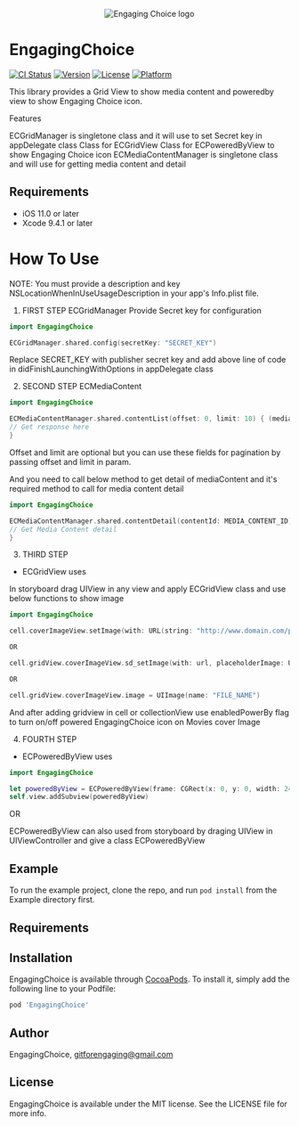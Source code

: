 <p align="center" >
<img src="https://engagingchoice-qa.kiwireader.com/static/img/logo%402x.png" title="Engaging Choice logo" float=left>
</p>


# EngagingChoice

[![CI Status](https://img.shields.io/travis/gitforengaging@gmail.com/EngagingChoice.svg?style=flat)](https://travis-ci.org/gitforengaging@gmail.com/EngagingChoice)
[![Version](https://img.shields.io/cocoapods/v/EngagingChoice.svg?style=flat)](https://cocoapods.org/pods/EngagingChoice)
[![License](https://img.shields.io/cocoapods/l/EngagingChoice.svg?style=flat)](https://cocoapods.org/pods/EngagingChoice)
[![Platform](https://img.shields.io/cocoapods/p/EngagingChoice.svg?style=flat)](https://cocoapods.org/pods/EngagingChoice)

This library provides a Grid View to show media content and poweredby view to show Engaging Choice icon.

Features

ECGridManager is singletone class and it will use to set Secret key in appDelegate class
Class for ECGridView
Class for ECPoweredByView to show Engaging Choice icon
ECMediaContentManager is singletone class and will use for getting media content and  detail

## Requirements

- iOS 11.0 or later
- Xcode 9.4.1 or later

# How To Use

NOTE: You must provide a description and key NSLocationWhenInUseUsageDescription in your app's Info.plist file.

1. FIRST STEP
ECGridManager
Provide Secret key for configuration
```swift
import EngagingChoice

ECGridManager.shared.config(secretKey: "SECRET_KEY") 
```
Replace SECRET_KEY with  publisher secret key and add above line of code in didFinishLaunchingWithOptions in appDelegate class

2. SECOND STEP
ECMediaContent
```swift
import EngagingChoice

ECMediaContentManager.shared.contentList(offset: 0, limit: 10) { (mediaContent) in
// Get response here
}
```
Offset and limit are optional but you can use these fields for pagination by passing offset and limit in param.

And you need to call below method to get detail of mediaContent and it's required method to call for media content detail
```swift
import EngagingChoice

ECMediaContentManager.shared.contentDetail(contentId: MEDIA_CONTENT_ID) { (conent) in
// Get Media Content detail
}
```
3. THIRD STEP
- ECGridView uses

In storyboard drag UIView in any view and apply ECGridView class and use below functions to show image

```swift
import EngagingChoice

cell.coverImageView.setImage(with: URL(string: "http://www.domain.com/path/to/image.jpg"))

OR

cell.gridView.coverImageView.sd_setImage(with: url, placeholderImage: UIImage(name: "http://www.domain.com/path/to/image.jpg"), completed: nil)

OR

cell.gridView.coverImageView.image = UIImage(name: "FILE_NAME")
```
And after adding gridview in cell or collectionView use enabledPowerBy flag to turn on/off powered EngagingChoice icon on Movies cover Image

4. FOURTH STEP
- ECPoweredByView uses
```swift
import EngagingChoice

let poweredByView = ECPoweredByView(frame: CGRect(x: 0, y: 0, width: 245, height: 23))
self.view.addSubview(poweredByView)
```
OR

ECPoweredByView can also used from storyboard by draging UIView in UIViewController and give a class ECPoweredByView


## Example

To run the example project, clone the repo, and run `pod install` from the Example directory first.

## Requirements

## Installation

EngagingChoice is available through [CocoaPods](https://cocoapods.org). To install
it, simply add the following line to your Podfile:


```ruby
pod 'EngagingChoice'
```

## Author

EngagingChoice, gitforengaging@gmail.com

## License

EngagingChoice is available under the MIT license. See the LICENSE file for more info.

